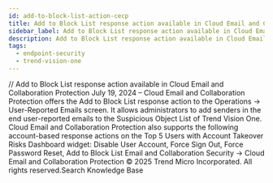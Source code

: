 ```yaml
---
id: add-to-block-list-action-cecp
title: Add to Block List response action available in Cloud Email and Collaboration Protection
sidebar_label: Add to Block List response action available in Cloud Email and Collaboration Protection
description: Add to Block List response action available in Cloud Email and Collaboration Protection
tags:
  - endpoint-security
  - trend-vision-one
---
```


/*<![CDATA[*/ $('#title').html($('meta[name=map-description]').attr('content')); /*]]>*/ Add to Block List response action available in Cloud Email and Collaboration Protection July 19, 2024 – Cloud Email and Collaboration Protection offers the Add to Block List response action to the Operations → User-Reported Emails screen. It allows administrators to add senders in the end user-reported emails to the Suspicious Object List of Trend Vision One. Cloud Email and Collaboration Protection also supports the following account-based response actions on the Top 5 Users with Account Takeover Risks Dashboard widget: Disable User Account, Force Sign Out, Force Password Reset, Add to Block List Email and Collaboration Security → Cloud Email and Collaboration Protection © 2025 Trend Micro Incorporated. All rights reserved.Search Knowledge Base